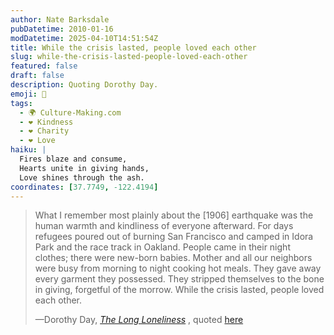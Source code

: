 ```yaml
---
author: Nate Barksdale
pubDatetime: 2010-01-16
modDatetime: 2025-04-10T14:51:54Z
title: While the crisis lasted, people loved each other
slug: while-the-crisis-lasted-people-loved-each-other
featured: false
draft: false
description: Quoting Dorothy Day.
emoji: 🤝
tags:
  - 🌍 Culture-Making.com
  - ❤️ Kindness
  - ❤️ Charity
  - ❤️ Love
haiku: |
  Fires blaze and consume,  
  Hearts unite in giving hands,  
  Love shines through the ash.
coordinates: [37.7749, -122.4194]
---
```


> What I remember most plainly about the [1906] earthquake was the human warmth and kindliness of everyone afterward. For days refugees poured out of burning San Francisco and camped in Idora Park and the race track in Oakland. People came in their night clothes; there were new-born babies. Mother and all our neighbors were busy from morning to night cooking hot meals. They gave away every garment they possessed. They stripped themselves to the bone in giving, forgetful of the morrow. While the crisis lasted, people loved each other.
>
> —Dorothy Day, _[The Long Loneliness](http://web.archive.org/web/20250120144757/https://www.amazon.com/Long-Loneliness-Autobiography-Legendary-Catholic/dp/0060617519)_ , quoted [here](https://www.google.com/search?q=%22here%22%20amazon.com)
